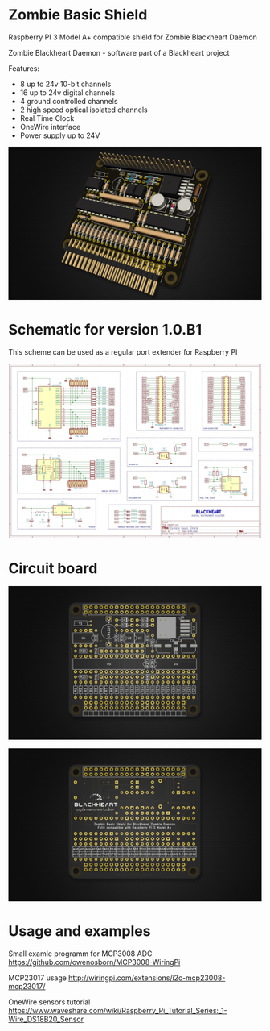 # Zombie Basic Shield 
Raspberry PI 3 Model A+ compatible shield for Zombie Blackheart Daemon

Zombie Blackheart Daemon - software part of a Blackheart project

Features:
- 8 up to 24v 10-bit channels
- 16 up to 24v digital channels
- 4 ground controlled channels
- 2 high speed optical isolated channels
- Real Time Clock
- OneWire interface
- Power supply up to 24V 


![preview 1](https://github.com/helimania/zombie_basic/blob/master/zShield-3d.jpg)

# Schematic for version 1.0.B1

This scheme can be used as a regular port extender for Raspberry PI

![preview 2](https://github.com/helimania/zombie_basic/blob/master/zombie.basic.shield.jpg)

# Circuit board

![preview 3](https://github.com/helimania/zombie_basic/blob/master/zShield-F.jpg)

![preview 4](https://github.com/helimania/zombie_basic/blob/master/zShield-B.jpg)

# Usage and examples

Small examle programm for MCP3008 ADC  https://github.com/owenosborn/MCP3008-WiringPi

MCP23017 usage http://wiringpi.com/extensions/i2c-mcp23008-mcp23017/

OneWire sensors tutorial https://www.waveshare.com/wiki/Raspberry_Pi_Tutorial_Series:_1-Wire_DS18B20_Sensor
